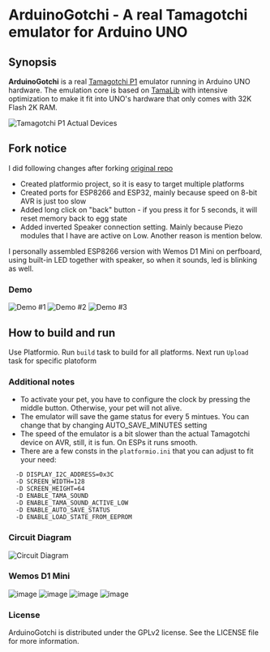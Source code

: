 # ArduinoGotchi - A real Tamagotchi emulator for Arduino UNO

## Synopsis

**ArduinoGotchi** is a real [Tamagotchi P1](https://tamagotchi.fandom.com/wiki/Tamagotchi_(1996_Pet)) emulator running in Arduino UNO hardware. The emulation core is based on [TamaLib](https://github.com/jcrona/tamalib) with intensive optimization to make it fit into UNO's hardware that only comes with 32K Flash 2K RAM.

![Tamagotchi P1 Actual Devices](../main/images/TamaP1_devices.jpg)

## Fork notice

I did following changes after forking [original repo](https://github.com/GaryZ88/ArduinoGotchi)
- Created platformio project, so it is easy to target multiple platforms
- Created ports for ESP8266 and ESP32, mainly because speed on 8-bit AVR is just too slow
- Added long click on "back" button - if you press it for 5 seconds, it will reset memory back to egg state
- Added inverted Speaker connection setting. Mainly because Piezo modules that I have are active on Low. Another reason is mention below.

I personally assembled ESP8266 version with Wemos D1 Mini on perfboard, using built-in LED together with speaker, so when it sounds, led is blinking as well.

### Demo
![Demo #1](/images/VID_20220923_205516.mp4.gif)
![Demo #2](/images/VID_20220923_205528.mp4.gif)
![Demo #3](/images/VID_20220923_205823.mp4.gif)

## How to build and run

Use Platformio. Run `build` task to build for all platforms. Next run `Upload` task for specific platoform

### Additional notes
- To activate your pet, you have to configure the clock by pressing the middle button. Otherwise, your pet will not alive.
- The emulator will save the game status for every 5 mintues. You can change that by changing AUTO_SAVE_MINUTES setting
- The speed of the emulator is a bit slower than the actual Tamagotchi device on AVR, still, it is fun. On ESPs it runs smooth.
- There are a few consts in the `platformio.ini` that you can adjust to fit your need:
```
  -D DISPLAY_I2C_ADDRESS=0x3C
  -D SCREEN_WIDTH=128
  -D SCREEN_HEIGHT=64
  -D ENABLE_TAMA_SOUND
  -D ENABLE_TAMA_SOUND_ACTIVE_LOW
  -D ENABLE_AUTO_SAVE_STATUS
  -D ENABLE_LOAD_STATE_FROM_EEPROM
```

### Circuit Diagram
![Circuit Diagram](../main/images/circuit_diagram_01.png)

### Wemos D1 Mini

![image](https://user-images.githubusercontent.com/5459747/192046441-1461c20e-b5f6-4a72-a79b-7815a77e1c00.png)
![image](https://user-images.githubusercontent.com/5459747/192046464-36be5fc8-1893-4b04-a4e0-53a563c3ad33.png)
![image](https://user-images.githubusercontent.com/5459747/192046512-4251114a-d74a-42fc-b67a-0f48a1a26ef4.png)
![image](https://user-images.githubusercontent.com/5459747/192046612-6c835d33-e341-4386-8917-5823d573414d.png)

### License
ArduinoGotchi is distributed under the GPLv2 license. See the LICENSE file for more information.

